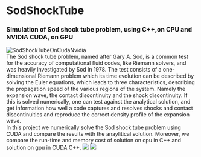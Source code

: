 # SodShockTube
### Simulation of Sod shock tube problem, using C++,on CPU and NVIDIA CUDA, on GPU
![SodShockTubeOnCudaNvidia](http://zomorod.me/wp-content/uploads/2019/10/Sod.jpg)<br/>
The Sod shock tube problem, named after Gary A. Sod, is a common test for the accuracy of computational fluid codes, like Riemann solvers, and was heavily investigated by Sod in 1978. The test consists of a one-dimensional Riemann problem which its time evolution can be described by solving the Euler equations, which leads to three characteristics, describing the propagation speed of the various regions of the system. Namely the expansion wave, the contact discontinuity and the shock discontinuity. If this is solved numerically, one can test against the analytical solution, and get information how well a code captures and resolves shocks and contact discontinuities and reproduce the correct density profile of the expansion wave.  
In this project we numerically solve the Sod shock tube problem using CUDA and compare the results with the anaylitical solution. Moreover, we compare the run-time and memory cost of solution on cpu in C++ and solution on gpu in CUDA C++.
![](http://zomorod.me/wp-content/uploads/2020/02/Untitled1-Recovered.gif)  ![](http://zomorod.me/wp-content/uploads/2020/02/Untitled1-Recovered.gif)
